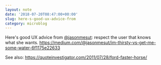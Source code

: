 ```yaml
---
layout: note
date: '2018-07-20T08:47:00+00:00'
slug: here-s-good-ux-advice-from
category: microblog
---
```

Here's good UX advice from [@jasonmesut](https://twitter.com/jasonmesut): respect the user that knows what she wants. https://medium.com/@jasonmesut/im-thirsty-vs-get-me-some-water-6f1175e22633

See also: https://quoteinvestigator.com/2011/07/28/ford-faster-horse/

